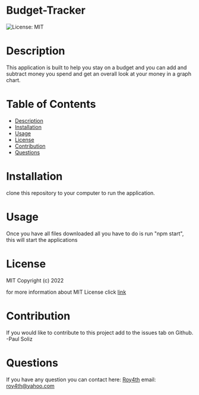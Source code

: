# Budget-Tracker
  ![License: MIT](https://img.shields.io/badge/License-MIT-yellow.svg)
  # Description
  This application is built to help you stay on a budget and you can add and subtract money you spend and get an overall look at your money in a graph chart.
  # Table of Contents
  * [Description](#discription)
  * [Installation](#installation)
  * [Usage](#usage)
  * [License](#license)
  * [Contribution](#contribution)
  * [Questions](#questions)
  
  # Installation
  clone this repository to your computer to run the application.
  # Usage
  Once you have all files downloaded all you have to do is run "npm start", this will start the applications
  # License
  MIT
Copyright (c) 2022
      
for more information about MIT License click [link](https://opensource.org/licenses/MIT)
  # Contribution
  If you would like to contribute to this project add to the issues tab on Github.
  -Paul Soliz
  # Questions
  If you have any question you can contact here: 
  [Roy4th](github.com/Roy4th)
email: roy4th@yahoo.com

